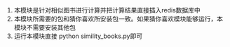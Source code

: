 1. 本模块是针对相似图书进行计算并把计算结果直接插入redis数据库中
2. 本模块所需要的包和猜你喜欢所安装包一致。如果猜你喜欢模块能够运行，本模块不需要安装其他包
3. 运行本模块直接 python simility_books.py即可